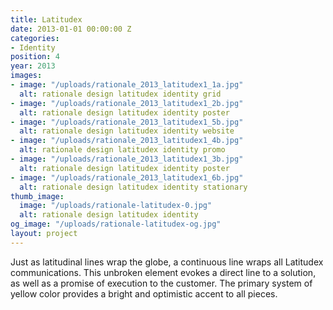 ```yaml
---
title: Latitudex
date: 2013-01-01 00:00:00 Z
categories:
- Identity
position: 4
year: 2013
images:
- image: "/uploads/rationale_2013_latitudex1_1a.jpg"
  alt: rationale design latitudex identity grid
- image: "/uploads/rationale_2013_latitudex1_2b.jpg"
  alt: rationale design latitudex identity poster
- image: "/uploads/rationale_2013_latitudex1_5b.jpg"
  alt: rationale design latitudex identity website
- image: "/uploads/rationale_2013_latitudex1_4b.jpg"
  alt: rationale design latitudex identity promo
- image: "/uploads/rationale_2013_latitudex1_3b.jpg"
  alt: rationale design latitudex identity poster
- image: "/uploads/rationale_2013_latitudex1_6b.jpg"
  alt: rationale design latitudex identity stationary
thumb_image:
  image: "/uploads/rationale-latitudex-0.jpg"
  alt: rationale design latitudex identity
og_image: "/uploads/rationale-latitudex-og.jpg"
layout: project
---
```


Just as latitudinal lines wrap the globe, a continuous line wraps all Latitudex communications. This unbroken element evokes a direct line to a solution, as well as a promise of execution to the customer. The primary system of yellow color provides a bright and optimistic accent to all pieces.
